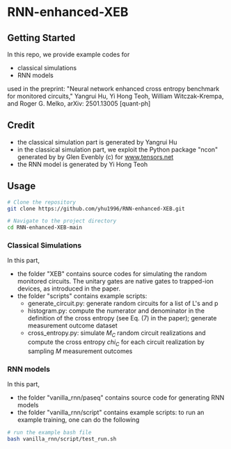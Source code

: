 # RNN-enhanced-XEB
 
## Getting Started
In this repo, we provide example codes for

- classical simulations 
- RNN models 

used in the preprint: 
"Neural network enhanced cross entropy benchmark for monitored circuits," Yangrui Hu, Yi Hong Teoh, William Witczak-Krempa, and Roger G. Melko, arXiv: 2501.13005 [quant-ph]


## Credit
- the classical simulation part is generated by Yangrui Hu
- in the classical simulation part, we exploit the Python package "ncon" generated by by Glen Evenbly (c) for www.tensors.net
- the RNN model is generated by Yi Hong Teoh


## Usage

```bash
# Clone the repository
git clone https://github.com/yhu1996/RNN-enhanced-XEB.git

# Navigate to the project directory
cd RNN-enhanced-XEB-main
```

### Classical Simulations

In this part, 

- the folder "XEB" contains source codes for simulating the random monitored circuits. 
The unitary gates are native gates to trapped-ion devices, as introduced in the paper. 
- the folder "scripts" contains example scripts: 
	- generate_circuit.py: generate random circuits for a list of L's and p
	- histogram.py: compute the numerator and denominator in the definition of the cross entropy (see Eq. (7) in the paper); generate measurement outcome dataset
	- cross_entropy.py: simulate $M_C$ random circuit realizations and compute the cross entropy $chi_C$ for each circuit realization by sampling $M$ measurement outcomes


### RNN models

In this part,

- the folder "vanilla_rnn/paseq" contains source code for generating RNN models
- the folder "vanilla_rnn/script" contains example scripts: to run an example training, one can do the following

```bash
# run the example bash file
bash vanilla_rnn/script/test_run.sh
```
